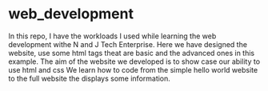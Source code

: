# web_development

In this repo, I have the workloads I used while learning the web development withe N and J Tech Enterprise.
Here we have designed the website, use some html tags theat are basic and the advanced ones in this example.
The aim of the website we developed is to show case our ability to use html and css
We learn how to code from the simple hello world website to the full website the displays some information.
